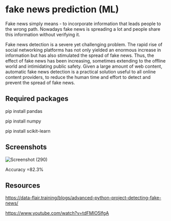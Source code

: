 # fake news prediction (ML)

Fake news simply means - to incorporate information that leads people to the wrong path. Nowadays fake news is spreading a lot and people share this information without verifying it. 

Fake news detection is a severe yet challenging problem. The rapid rise of social networking platforms has not only yielded an enormous increase in information but has also stimulated the spread of fake news. Thus, the effect of fake news has been increasing, sometimes extending to the offline world and intimidating public safety. Given a large amount of web content, automatic fake news detection is a practical solution useful to all online content providers, to reduce the human time and effort to detect and prevent the spread of fake news. 
## Required packages

pip install pandas

pip install numpy

pip install scikit-learn

## Screenshots 
![Screenshot (290)](https://user-images.githubusercontent.com/31856332/120230906-e7bbcb00-c26d-11eb-8156-2ce86b25e460.png)

Accuracy =82.3%

## Resources

https://data-flair.training/blogs/advanced-python-project-detecting-fake-news/

https://www.youtube.com/watch?v=tdFMIO5lfgA
